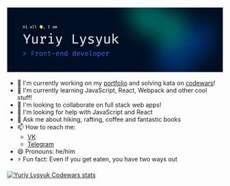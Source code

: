 ![Hi, I'm Yuriy Lysyuk — Front-end Developer](header.png 'Yuriy Lysyuk — Front-end Developer')

- 🔭 I'm currently working on my [portfolio](https://github.com/lysyuk/portfolio) and solving kata on [codewars](https://www.codewars.com/users/YuriyLysyuk)!
- 🌱 I'm currently learning JavaScript, React, Webpack and other cool stuff!
- 👯 I'm looking to collaborate on full stack web apps!
- 🤔 I'm looking for help with JavaScript and React
- 💬 Ask me about hiking, rafting, coffee and fantastic books
- 📫 How to reach me:
  - [VK](https://vk.com/lysyuk_y)
  - [Telegram](https://t.me/YuriyLysyuk)
- 😄 Pronouns: he/him
- ⚡ Fun fact: Even if you get eaten, you have two ways out

<a href="https://www.codewars.com/users/YuriyLysyuk" target="_blank">![Yuriy Lysyuk Codewars stats](https://www.codewars.com/users/YuriyLysyuk/badges/large)</a>
